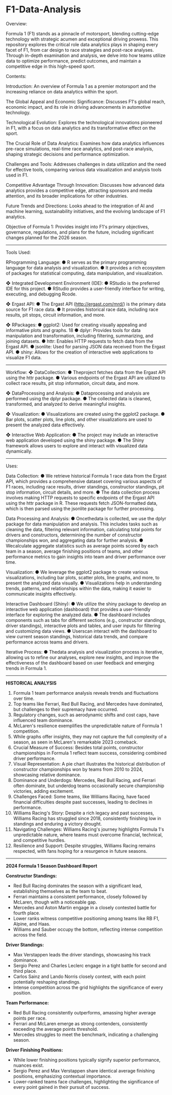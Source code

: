 # F1-Data-Analysis

Overview:

Formula 1 (F1) stands as a pinnacle of motorsport, blending cutting-edge technology with strategic acumen and exceptional driving prowess. This repository explores the critical role data analytics plays in shaping every facet of F1, from car design to race strategies and post-race analyses. Through in-depth examination and analysis, we delve into how teams utilize data to optimize performance, predict outcomes, and maintain a competitive edge in this high-speed sport.

Contents:

Introduction: An overview of Formula 1 as a premier motorsport and the increasing reliance on data analytics within the sport.

The Global Appeal and Economic Significance: Discusses F1's global reach, economic impact, and its role in driving advancements in automotive technology.

Technological Evolution: Explores the technological innovations pioneered in F1, with a focus on data analytics and its transformative effect on the sport.

The Crucial Role of Data Analytics: Examines how data analytics influences pre-race simulations, real-time race analytics, and post-race analysis, shaping strategic decisions and performance optimization.

Challenges and Tools: Addresses challenges in data utilization and the need for effective tools, comparing various data visualization and analysis tools used in F1.

Competitive Advantage Through Innovation: Discusses how advanced data analytics provides a competitive edge, attracting sponsors and media attention, and its broader implications for other industries.

Future Trends and Directions: Looks ahead to the integration of AI and machine learning, sustainability initiatives, and the evolving landscape of F1 analytics.

Objective of Formula 1: Provides insight into F1's primary objectives, governance, regulations, and plans for the future, including significant changes planned for the 2026 season.



------------------------------------------------------------------------------------------------------------------------------------------------------------------------------
Tools Used: 

 RProgramming Language:
 ● R serves as the primary programming language for data analysis and
 visualization.
 ● It provides a rich ecosystem of packages for statistical computing, data
 manipulation, and visualization.

 
 ❖ Integrated Development Environment (IDE):
 ● RStudio is the preferred IDE for this project.
 ● RStudio provides a user-friendly interface for writing, executing, and debugging
 Rcode.

 
 ❖ Ergast API:
 ● The Ergast API (http://ergast.com/mrd/) is the primary data source for F1 race
 data.
 ● It provides historical race data, including race results, pit stops, circuit
 information, and more.

 
 ❖ RPackages:
 ● ggplot2: Used for creating visually appealing and informative plots and graphs.
 18
● dplyr: Provides tools for data manipulation and transformation, including
 filtering, summarizing, and joining datasets.
 ● httr: Enables HTTP requests to fetch data from the Ergast API.
 ● jsonlite: Used for parsing JSON data received from the Ergast API.
 ● shiny: Allows for the creation of interactive web applications to visualize F1 data.

------------------------------------------------------------------------------------------------------------------------------------------------------------------------------



Workflow:
 ❖ DataCollection:
 ● Theproject fetches data from the Ergast API using the httr package.
 ● Various endpoints of the Ergast API are utilized to collect race results, pit stop
 information, circuit data, and more.

 
 ❖ DataProcessing and Analysis:
 ● Dataprocessing and analysis are performed using the dplyr package.
 ● The collected data is cleaned, transformed, and analyzed to derive meaningful
 insights.

 
 ❖ Visualization:
 ● Visualizations are created using the ggplot2 package.
 ● Bar plots, scatter plots, line plots, and other visualizations are used to present the
 analyzed data effectively.

 
 ❖ Interactive Web Application:
 ● The project may include an interactive web application developed using the shiny
 package.
 ● The Shiny framework allows users to explore and interact with visualized data
 dynamically.

------------------------------------------------------------------------------------------------------------------------------------------------------------------------------

Uses:


 Data Collection:
 ● We retrieve historical Formula 1 race data from the Ergast API, which provides a
 comprehensive dataset covering various aspects of F1 races, including race results, driver standings,
 constructor standings, pit stop information, circuit details, and more.
 ● The data collection process involves making HTTP requests to specific endpoints of the
 Ergast API using the httr package in R. These requests fetch JSON-formatted data, which is then
 parsed using the jsonlite package for further processing.

 
 Data Processing and Analysis:
 ● Oncethedata is collected, we use the dplyr package for data manipulation and analysis. This
 includes tasks such as cleaning the data, filtering relevant information, calculating total points for
 drivers and constructors, determining the number of constructor championships won, and aggregating
 data for further analysis.
 ● Wecalculate aggregate statistics such as average points scored by each team in a season,
 average finishing positions of teams, and other performance metrics to gain insights into team and
 driver performance over time.

 
 Visualization:
 ● We leverage the ggplot2 package to create various visualizations, including bar plots, scatter
 plots, line graphs, and more, to present the analyzed data visually.
 ● Visualizations help in understanding trends, patterns, and relationships within the data,
 making it easier to communicate insights effectively.


Interactive Dashboard (Shiny):
 ● We utilize the shiny package to develop an interactive web application (dashboard) that
 provides a user-friendly interface for exploring the analyzed data.
 ● The dashboard includes components such as tabs for different sections (e.g., constructor
 standings, driver standings), interactive plots and tables, and user inputs for filtering and customizing
 data views.
 ● Userscan interact with the dashboard to view current season standings, historical data trends,
 and compare performance across teams and drivers.

 
 Iterative Process:
 ● Thedata analysis and visualization process is iterative, allowing us to refine our analyses,
 explore new insights, and improve the effectiveness of the dashboard based on user feedback and
 emerging trends in Formula 1.

-----------------------------------------------------------------------------------------------------------------------------------------------------------------------------

**HISTORICAL ANALYSIS**
1. Formula 1 team performance analysis reveals trends and fluctuations over time.
2. Top teams like Ferrari, Red Bull Racing, and Mercedes have dominated, but challenges to their supremacy have occurred.
3. Regulatory changes, such as aerodynamic shifts and cost caps, have influenced team dominance.
4. McLaren's resilience exemplifies the unpredictable nature of Formula 1 competition.
5. While graphs offer insights, they may not capture the full complexity of a season, as seen in McLaren's remarkable 2023 comeback.
6. Crucial Measure of Success: Besides total points, constructor championships in Formula 1 reflect team success, considering combined driver performance.
7. Visual Representation: A pie chart illustrates the historical distribution of constructor championships won by teams from 2010 to 2024, showcasing relative dominance.
8. Dominance and Underdogs: Mercedes, Red Bull Racing, and Ferrari often dominate, but underdog teams occasionally secure championship victories, adding excitement.
9. Challenges Faced: Some teams, like Williams Racing, have faced financial difficulties despite past successes, leading to declines in performance.
10. Williams Racing's Story: Despite a rich legacy and past successes, Williams Racing has struggled since 2018, consistently finishing low in standings and enduring a victory drought.
11. Navigating Challenges: Williams Racing's journey highlights Formula 1's unpredictable nature, where teams must overcome financial, technical, and competitive hurdles.
12. Resilience and Support: Despite struggles, Williams Racing remains respected, with fans hoping for a resurgence in future seasons.
-----------------------------------------------------------------------------------------------------------------------------------------------------------------------------

**2024 Formula 1 Season Dashboard Report**

**Constructor Standings:**

- Red Bull Racing dominates the season with a significant lead, establishing themselves as the team to beat.
- Ferrari maintains a consistent performance, closely followed by McLaren, though with a noticeable gap.
- Mercedes and Aston Martin engage in a closely contested battle for fourth place.
- Lower ranks witness competitive positioning among teams like RB F1, Alpine, and Haas.
- Williams and Sauber occupy the bottom, reflecting intense competition across the field.

**Driver Standings:**

- Max Verstappen leads the driver standings, showcasing his track dominance.
- Sergio Perez and Charles Leclerc engage in a tight battle for second and third place.
- Carlos Sainz and Lando Norris closely contest, with each point potentially reshaping standings.
- Intense competition across the grid highlights the significance of every position.

**Team Performance:**

- Red Bull Racing consistently outperforms, amassing higher average points per race.
- Ferrari and McLaren emerge as strong contenders, consistently exceeding the average points threshold.
- Mercedes struggles to meet the benchmark, indicating a challenging season.

**Driver Finishing Positions:**

- While lower finishing positions typically signify superior performance, nuances exist.
- Sergio Perez and Max Verstappen share identical average finishing positions, emphasizing contextual importance.
- Lower-ranked teams face challenges, highlighting the significance of every point gained in their pursuit of success.
